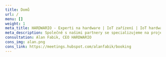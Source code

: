 ```yaml
---
title: Domů
url: /
menu: []
weight: 1
meta_title: HARDWARIO - Experti na hardware | IoT zařízení | IoT hardware
meta_description: Společně s našimi partnery se specializujeme na projekty pro internet věcí a zařízení s velmi nízkou spotřebou.
consultation: Alan Fabik, CEO HARDWARIO
cons_img: alan.png
cons_link: https://meetings.hubspot.com/alanfabik/booking
---
```

